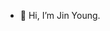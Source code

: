- 👋 Hi, I’m Jin Young.
<!---
Jinnyxchoi/Jinnyxchoi is a ✨ special ✨ repository because its `README.md` (this file) appears on your GitHub profile.
You can click the Preview link to take a look at your changes.
--->
